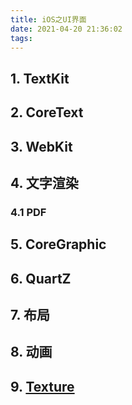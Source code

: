 ```yaml
---
title: iOS之UI界面
date: 2021-04-20 21:36:02
tags:  
---
```


## 1. TextKit

## 2. CoreText

## 3. WebKit

## 4. 文字渲染

### 4.1 PDF

## 5. CoreGraphic

## 6. QuartZ

## 7. 布局

## 8. 动画

## 9. [Texture](https://github.com/texturegroup/texture/  'AsyncDisplayKit')
